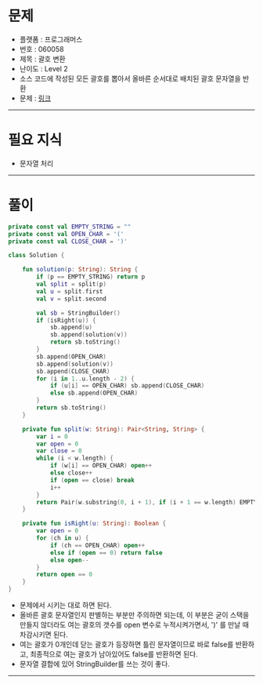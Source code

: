 # 문제
- 플랫폼 : 프로그래머스
- 번호 : 060058
- 제목 : 괄호 변환
- 난이도 : Level 2
- 소스 코드에 작성된 모든 괄호를 뽑아서 올바른 순서대로 배치된 괄호 문자열을 반환
- 문제 : <a href="https://school.programmers.co.kr/learn/courses/30/lessons/60058" target="_blank">링크</a>

---

# 필요 지식
- 문자열 처리

---

# 풀이
```kotlin
private const val EMPTY_STRING = ""
private const val OPEN_CHAR = '('
private const val CLOSE_CHAR = ')'

class Solution {

    fun solution(p: String): String {
        if (p == EMPTY_STRING) return p
        val split = split(p)
        val u = split.first
        val v = split.second

        val sb = StringBuilder()
        if (isRight(u)) {
            sb.append(u)
            sb.append(solution(v))
            return sb.toString()
        }
        sb.append(OPEN_CHAR)
        sb.append(solution(v))
        sb.append(CLOSE_CHAR)
        for (i in 1..u.length - 2) {
            if (u[i] == OPEN_CHAR) sb.append(CLOSE_CHAR)
            else sb.append(OPEN_CHAR)
        }
        return sb.toString()
    }

    private fun split(w: String): Pair<String, String> {
        var i = 0
        var open = 0
        var close = 0
        while (i < w.length) {
            if (w[i] == OPEN_CHAR) open++
            else close++
            if (open == close) break
            i++
        }
        return Pair(w.substring(0, i + 1), if (i + 1 == w.length) EMPTY_STRING else w.substring(i + 1))
    }

    private fun isRight(u: String): Boolean {
        var open = 0
        for (ch in u) {
            if (ch == OPEN_CHAR) open++
            else if (open == 0) return false
            else open--
        }
        return open == 0
    }
}
```
- 문제에서 시키는 대로 하면 된다.
- 올바른 괄호 문자열인지 판별하는 부분만 주의하면 되는데, 이 부분은 굳이 스택을 만들지 않더라도 여는 괄호의 갯수를 open 변수로 누적시켜가면서, ')' 를 만날 때 차감시키면 된다.
- 여는 괄호가 0개인데 닫는 괄호가 등장하면 틀린 문자열이므로 바로 false를 반환하고, 최종적으로 여는 괄호가 남아있어도 false를 반환하면 된다.
- 문자열 결합에 있어 StringBuilder를 쓰는 것이 좋다.

---
